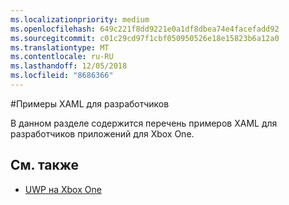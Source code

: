 ```yaml
---
ms.localizationpriority: medium
ms.openlocfilehash: 649c221f8dd9221e0a1df8dbea74e4facefadd92
ms.sourcegitcommit: c01c29cd97f1cbf050950526e18e15823b6a12a0
ms.translationtype: MT
ms.contentlocale: ru-RU
ms.lasthandoff: 12/05/2018
ms.locfileid: "8686366"
---
```

#<a name="xaml-samples-for-developers"></a>Примеры XAML для разработчиков

В данном разделе содержится перечень примеров XAML для разработчиков приложений для Xbox One.

## <a name="see-also"></a>См. также
- [UWP на Xbox One](index.md)

